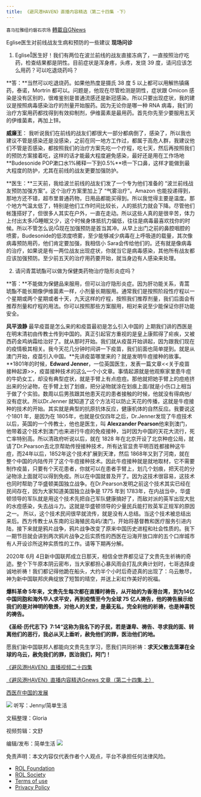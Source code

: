 ```yaml
---
title: 《避风港HAVEN》直播内容精选（第二十四集 ·下）
---
```

`喜马拉雅纽约磐石农场` [轉載自GNews](https://gnews.org/zh-hans/2231815/)

Eglise医生对前线战友生病和预防的一些建议
**现场问诊**

1. Eglise医生好！我们有两位在波兰前线的战友直接冻病了，一直按照治疗吃药，检查结果都是阴性。目前症状是浑身疼，头疼，发烧 39 度，请问应该怎么用药？可以吃退烧药吗？

**答：**当然可以吃退烧药。如果他热度是摄氏 38 度 5 以上都可以用解热镇痛药，泰诺，Mortrin 都可以。问题是，他现在尽管检测是阴性，症状跟 Omicon 感染是没有区别的，很难鉴别是普通流感还是新冠感染。所以只要出现症状，我的建议是按照病毒感染治疗的剂量开始服药。因为无论你是哪一种 RNA 病毒，我们的治疗方案用药都找得到有效抑制剂，伊维菌素是最用药。首先你先至少要服用五天的伊维菌素，再加上锌。

**威廉王**： 我听说我们在前线的战友们都很大一部分都病倒了，感染了，所以我也建议不管是感染还是没感染，之前在同一地方工作过，都属于高危人群，我建议他们不管是否感染，都按照我们的治疗方案先吃一个疗程，吃七天，然后再按照我们的预防方案接着吃，这样的话才能最大程度避免感染，最好还是用在工作场地**Budesonide POP漱口水1%稀释一下到0.5%**喷一下口鼻，这样才能做到最大程度的防护，尤其在前线的战友更要加强防护。

**医生：**三天前，我给波兰前线的战友们发了一个专为他们准备的 “波兰前线战友预防加强方案”。这个治疗方案里加上了 “气雾治疗”。Amazon 也能投递得到，那地方还不错，超市里普通药物，日用品都能买得到。所以我觉得主要是温度。那个地方气温太低了，特别是他们工作时间比较长，人的抵抗力就会下降。尽管他们帐篷搭好了，但很多人其实在户外，一直在走动。所以这些人真的是很辛苦，体力上付出太多/睡眠又少，这个时候身体抵抗力偏低，往往是病毒最喜欢找你的时候。所以不管怎么说/现在加强预防是首当其冲。从早上出门之前的鼻腔咽腔的喷雾，Budesonide的低浓度喷雾，至少能够减少病毒在上呼吸道的载量，其次像病毒预防用药，他们肯定要加强，我相信小 Sara会传给他们的。还有就是像病毒的治疗，如果说是有一两位战友出现症状，你就当它是病毒感染，其他所有战友都应该加强预防。至少前五天的治疗用药要开始，就当身边有人感染来处理。

2. 请问青蒿琥酯可以做为保健类药物治疗隐形炎症吗？

**答：**不能做为保健品来服用，但可以治疗隐形炎症。因为肝功能关系，青蒿琥酯不能长期像伊维菌素一样，小剂量长期服用。通常我们是按照阶段性疗程以一个星期或两个星期或者十天，九天这样的疗程，按照我们推荐剂量，我们后面会有推荐剂量和疗程的用法。你可以按照那些方案服用，相对来说至少能保证你肝功能安全。

**风平浪静**
最早疫苗是怎么来的和疫苗最初是怎么引入中国的
上期我们讲的西医是在明末清初由传教士传到中国的。真正引起官方重视的是皇上康熙得了疟疾，又被西药金鸡纳霜给治好了。就从那时开始。我们就从疫苗开始讲起，因为跟我们现在的疫情极其相关。我今天花几分钟时间讲一下疫苗，我们前面也简单提到。就是从澳门开始，疫苗引入中国。**先讲疫苗哪里来的？就是发明牛痘接种的故事。**1801年的时候，**Edward Jenner**，一位英国医生，发表一篇文章&lt;&lt;关于疫苗接种起源&gt;&gt;，疫苗接种技术的这么一个小文章。事情起源就是他观察家里患牛痘的牛奶女工，却没有典型症状，就是手臂上有点痘痘。那他就把她手臂上的痘疮挤出来的分泌物，在手臂上划了划痕，把分泌物就涂在划痕上面/就是小伤口上相当于做了个实验。数周以后男孩跟其他患天花的患者接触的时候，他就没有得病他/没有症状。所以Dr.Jenner 就知道了这个方法可以防止天花的传播，这就是牛痘接种的技术的开始。其实就是典型的抗原抗体反应，健康机体的自然反应。我要说这个1801 年，是因为在 1805年，也就是仅仅四年之后，Dr.Jenner发现了牛痘技术以后，英国的一个传教士，他也是医生，叫 **Alexzander Pearson**他来到澳门，他带着这个技术到澳门也来进行牛痘的免疫接种，当时因为中国的天花大流行，死亡率特别高。所以清政府听说以后，就在 1828 年在北京开设了北京种痘公局，就请了Dr.Pearson去北京帮助传授接种技术，所有达官显贵平明百姓都接种这牛痘，而24年以后，1852年这个技术扩展到天津，然后 1868年又到了河南，就在整个中国的内陆传开了这个牛痘接种技术。因此牛痘接种就是就地取材，它不需要制作疫苗，只要有个天花患者，你就可以在患者手臂上，划几个划痕，把天花的分泌物涂上面就可以得到免疫。所以在中国就普及开了。因为这技术很容易，这技术也同时帮助了华盛顿美国独立战争。在Dr.Pearson发明之前这个技术其实已经在民间存在，因为大家知道美国独立战争是 1775 年到 1783年，在内战当中，华盛顿领导的军队就是用这个技术先把自己军队健康搞好了，而敌对派的英军出现大批的水痘感染，失去战斗力。这就是华盛顿领导的少量民兵能打败英军正规军的原因之一。 所以，这个技术民间很早就流传，就是没有人总结。当这个技术被总结出来后。西方传教士从东南的沿海殖民岛屿/澳门，开始将基督教和医疗服务引进内陆，接下来就是鸦片战争，鸦片战争改变了原来中国历史进程和社会性质的。我下一期节目就会讲到两次鸦片战争之后实质性的西医在沿海开放口岸的五个口岸城市有人开设诊所这种实质性的工作。请等下期再分解。

2020年 6月 4日新中国联邦成立日那天，相信全世界都见证了文贵先生祈祷的奇迹。整个下午原本阴云密布，当大家都担心暴风雨会打乱庆典计划时，七哥选择虔诚地祈祷！我们都记得他跪在船头，大约半个小时后奇迹真的出现了：乌云散尽，神为新中国联邦庆典绽放了短暂的晴空，并送上彩虹作美好的祝福。

**爆料革命 5年来，文贵先生每次都在直播时祷告，从开始的为香港台湾，到为14亿中国同胞和海外华人求平安，再到疫情至今为全球 75 亿人祷告，他的祷告展示给我们的是对神明的敬畏，对他人的关爱，是最无私，完全利他的祈祷，也是神喜悦的祷告。**

**《圣经·历代志下》7:14“这称为我名下的子民，若是谦卑、祷告、寻求我的面、转离他们的恶行，我必从天上垂听，赦免他们的罪，医治他们的地。**

愿我们新中国联邦人都能向文贵先生学习，愿我们共同祈祷：**求天父散去笼罩在全球的乌云，赦免我们的罪，医治我们，阿门！**

[《避风港HAVEN》直播视频二十四集](https://www.gettr.com/streaming/p10ik3635b8)

[《避风港HAVEN》直播内容精选Gnews 文章（第二十四集.上）](https://gnews.org/zh-hans/?p=2231673)

[西医在中国的发展](https://gnews.org/wp-admin/post.php?post=2230569&amp;action=edit&amp;lang=zh-hans)


![](https://assets.gnews.org/wp-content/uploads/2022/01/24.jpg)
听写：Jenny/简单生活

文稿整理：Gloria

视频剪辑：文舒

编辑/发布：简单生活
![](https://assets.gnews.org/wp-content/uploads/2022/03/IMG_3856.jpg)
 

免责声明：本文内容仅代表作者个人观点，平台不承担任何法律风险。

- [ROL Foundation](https://rolfoundation.org/)
- [ROL Society](https://rolsociety.org/)
- [Terms of use](https://gnews.org/terms-of-use-3/)
- [Privacy Policy](https://gnews.org/privacy-policy/)

